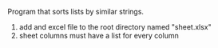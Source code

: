 Program that sorts lists by similar strings.

1. add and excel file to the root directory named "sheet.xlsx"
2. sheet columns must have a list for every column
